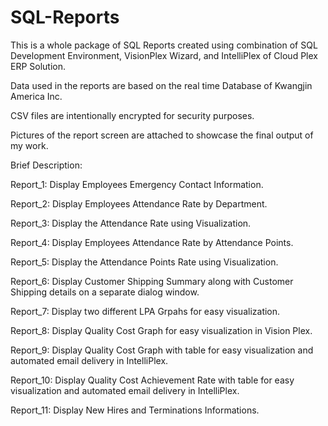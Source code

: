 # SQL-Reports

This is a whole package of SQL Reports created using combination of SQL Development Environment, VisionPlex Wizard, and IntelliPlex of Cloud Plex ERP Solution. 

Data used in the reports are based on the real time Database of Kwangjin America Inc.

CSV files are intentionally encrypted for security purposes. 

Pictures of the report screen are attached to showcase the final output of my work.

Brief Description:

Report_1: Display Employees Emergency Contact Information.

Report_2: Display Employees Attendance Rate by Department.

Report_3: Display the Attendance Rate using Visualization.

Report_4: Display Employees Attendance Rate by Attendance Points.

Report_5: Display the Attendance Points Rate using Visualization.

Report_6: Display Customer Shipping Summary along with Customer Shipping details on a separate dialog window.

Report_7: Display two different LPA Grpahs for easy visualization.

Report_8: Display Quality Cost Graph for easy visualization in Vision Plex.

Report_9: Display Quality Cost Graph with table for easy visualization and automated email delivery in IntelliPlex.

Report_10: Display Quality Cost Achievement Rate with table for easy visualization and automated email delivery in IntelliPlex.

Report_11: Display New Hires and Terminations Informations.

